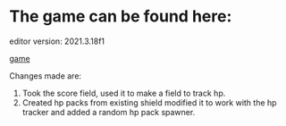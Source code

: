 <h1>The game can be found here:</h1>

editor version: 2021.3.18f1

[game](https://flintlock-entertainment.itch.io/week-4-game-1-eli)

Changes made are:
1) Took the score field, used it to make a field to track hp.
2) Created hp packs from existing shield modified it to work with the hp tracker and added a random hp pack spawner.
